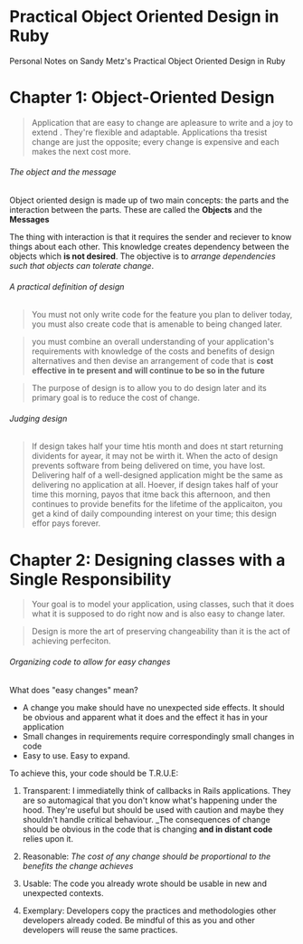 # Practical Object Oriented Design in Ruby
Personal Notes on Sandy Metz's Practical Object Oriented Design in Ruby

# Chapter 1: Object-Oriented Design

> Application that are easy to change are apleasure to write and a joy to extend . They're flexible and adaptable. Applications tha tresist change are just the opposite; every change is expensive and each makes the next cost more.

###### The object and the message

Object oriented design is made up of two main concepts: the parts and the interaction between the parts. These are called the **Objects** and the **Messages**

The thing with interaction is that it requires the sender and reciever to know things about each other. This knowledge creates dependency between the objects which **is not desired**. The objective is to *arrange dependencies such that objects can tolerate change*. 

###### A practical definition of design

> You must not only write code for the feature you plan to deliver today, you must also create code that is amenable to being changed later.

> you must combine an overall understanding of your application's requirements with knowledge of the costs and benefits of design alternatives and then devise an arrangement of code that is **cost effective in te present and will continue to be so in the future**

> The purpose of design is to allow you to do design later and its primary goal is to reduce the cost of change.

###### Judging design

> If design takes half your time htis month and does nt start returning dividents for ayear, it may not be wirth it. When the acto of design prevents software from being delivered on time, you have lost. Delivering half of a well-designed application might be the same as delivering no application at all. Hoever, if design takes half of your time this morning, payos that itme back this afternoon, and then continues to provide benefits for the lifetime of the applicaiton, you get a kind of daily compounding interest on your time; this design effor pays forever.

# Chapter 2: Designing classes with a Single Responsibility

> Your goal is to model your application, using classes, such that it does what it is supposed to do right now and is also easy to change later.

> Design is more the art of preserving changeability than it is the act of achieving perfeciton.

###### Organizing code to allow for easy changes

What does "easy changes" mean?
- A change you make should have no unexpected side effects. It should be obvious and apparent what it does and the effect it has in your application
- Small changes in requirements require correspondingly small changes in code
- Easy to use. Easy to expand.

To achieve this, your code should be T.R.U.E:

1. Transparent: I immediatelly think of callbacks in Rails applications. They are so automagical that you don't know what's happening under the hood. They're useful but should be used with caution and maybe they shouldn't handle critical behaviour. _The consequences of change should be obvious in the code that is changing **and in distant code** relies upon it.

2. Reasonable: _The cost of any change should be proportional to the benefits the change achieves_
3. Usable: The code you already wrote should be usable in new and unexpected contexts.
4. Exemplary: Developers copy the practices and methodologies other developers already coded. Be mindful of this as you and other developers will reuse the same practices.


